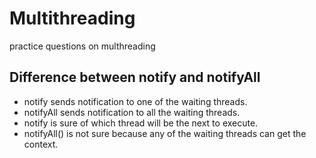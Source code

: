 # Multithreading
practice questions on multhreading


## Difference between notify and notifyAll

- notify sends notification to one of the waiting threads.
- notifyAll sends notification to all the waiting threads.
- notify is sure of which thread will be the next to execute.
- notifyAll() is not sure because any of the waiting threads can get the context.


